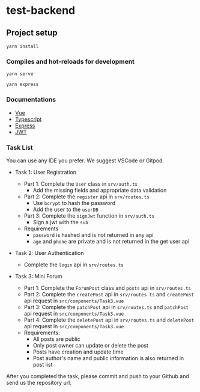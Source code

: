 # test-backend

## Project setup

```
yarn install
```

### Compiles and hot-reloads for development

```
yarn serve
```

```
yarn express
```

### Documentations

-   [Vue](https://vuejs.org/v2/guide/)
-   [Typescript](https://www.typescriptlang.org/docs/handbook/)
-   [Express](http://expressjs.com/en/api.html)
-   [JWT](https://jwt.io/)

### Task List

You can use any IDE you prefer. We suggest VSCode or Gitpod.

-   Task 1: User Registration

    -   Part 1: Complete the `User` class in `srv/auth.ts`
        -   Add the missing fields and appropriate data validation
    -   Part 2: Complete the `register` api in `srv/routes.ts`
        -   Use `bcrypt` to hash the password
        -   Add the user to the `userDB`
    -   Part 3: Complete the `signJwt` function in `srv/auth.ts`
        -   Sign a jwt with the `sub`
    -   Requirements
        -   `password` is hashed and is not returned in any api
        -   `age` and `phone` are private and is not returned in the get user api

-   Task 2: User Authentication

    -   Complete the `login` api in `srv/routes.ts`

-   Task 3: Mini Forum
    -   Part 1: Complete the `ForumPost` class and `posts` api in `srv/routes.ts`
    -   Part 2: Complete the `createPost` api in `srv/routes.ts` and `createPost` api request in `src/components/Task3.vue`
    -   Part 3: Complete the `patchPost` api in `srv/routes.ts` and `patchPost` api request in `src/components/Task3.vue`
    -   Part 4: Complete the `deletePost` api in `srv/routes.ts` and `deletePost` api request in `src/components/Task3.vue`
    -   Requirements:
        -   All posts are public
        -   Only post owner can update or delete the post
        -   Posts have creation and update time
        -   Post author's name and public information is also returned in post list

After you completed the task, please commit and push to your Github and send us the repository url.
